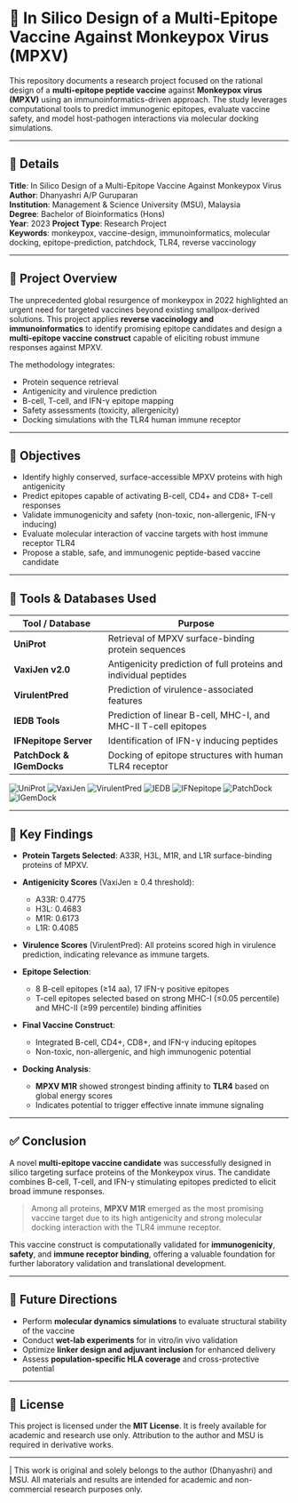 # 🧬 In Silico Design of a Multi-Epitope Vaccine Against Monkeypox Virus (MPXV)

This repository documents a research project focused on the rational design of a **multi-epitope peptide vaccine** against **Monkeypox virus (MPXV)** using an immunoinformatics-driven approach. The study leverages computational tools to predict immunogenic epitopes, evaluate vaccine safety, and model host-pathogen interactions via molecular docking simulations.

---

## 📁 Details

**Title**: In Silico Design of a Multi-Epitope Vaccine Against Monkeypox Virus  
**Author**: Dhanyashri A/P Guruparan  
**Institution**: Management & Science University (MSU), Malaysia  
**Degree**: Bachelor of Bioinformatics (Hons)  
**Year**: 2023
**Project Type**: Research Project   
**Keywords**: monkeypox, vaccine-design, immunoinformatics, molecular docking, epitope-prediction, patchdock, TLR4, reverse vaccinology

---

## 📌 Project Overview

The unprecedented global resurgence of monkeypox in 2022 highlighted an urgent need for targeted vaccines beyond existing smallpox-derived solutions. This project applies **reverse vaccinology and immunoinformatics** to identify promising epitope candidates and design a **multi-epitope vaccine construct** capable of eliciting robust immune responses against MPXV.

The methodology integrates:
- Protein sequence retrieval
- Antigenicity and virulence prediction
- B-cell, T-cell, and IFN-γ epitope mapping
- Safety assessments (toxicity, allergenicity)
- Docking simulations with the TLR4 human immune receptor

---

## 🎯 Objectives

- Identify highly conserved, surface-accessible MPXV proteins with high antigenicity
- Predict epitopes capable of activating B-cell, CD4+ and CD8+ T-cell responses
- Validate immunogenicity and safety (non-toxic, non-allergenic, IFN-γ inducing)
- Evaluate molecular interaction of vaccine targets with host immune receptor TLR4
- Propose a stable, safe, and immunogenic peptide-based vaccine candidate

---

## 🔧 Tools & Databases Used

| Tool / Database       | Purpose                                                            |
|------------------------|--------------------------------------------------------------------|
| **UniProt**            | Retrieval of MPXV surface-binding protein sequences               |
| **VaxiJen v2.0**       | Antigenicity prediction of full proteins and individual peptides  |
| **VirulentPred**       | Prediction of virulence-associated features                       |
| **IEDB Tools**         | Prediction of linear B-cell, MHC-I, and MHC-II T-cell epitopes    |
| **IFNepitope Server**  | Identification of IFN-γ inducing peptides                        |
| **PatchDock & IGemDocks** | Docking of epitope structures with human TLR4 receptor         |

![UniProt](https://img.shields.io/badge/UniProt-ProteinDB-blue)
![VaxiJen](https://img.shields.io/badge/VaxiJen-Antigenicity-critical)
![VirulentPred](https://img.shields.io/badge/VirulentPred-Virulence-orange)
![IEDB](https://img.shields.io/badge/IEDB-TCell%2FBCell-yellow)
![IFNepitope](https://img.shields.io/badge/IFNepitope-IFNγ--Prediction-purple)
![PatchDock](https://img.shields.io/badge/PatchDock-StructureDocking-green)
![IGemDock](https://img.shields.io/badge/IGemDock-VirtualDocking-lightblue)

---

## 🔬 Key Findings

- **Protein Targets Selected**: A33R, H3L, M1R, and L1R surface-binding proteins of MPXV.
- **Antigenicity Scores** (VaxiJen ≥ 0.4 threshold):  
  - A33R: 0.4775  
  - H3L: 0.4683  
  - M1R: 0.6173  
  - L1R: 0.4085

- **Virulence Scores** (VirulentPred): All proteins scored high in virulence prediction, indicating relevance as immune targets.

- **Epitope Selection**:  
  - 8 B-cell epitopes (≥14 aa), 17 IFN-γ positive epitopes  
  - T-cell epitopes selected based on strong MHC-I (≤0.05 percentile) and MHC-II (≥99 percentile) binding affinities

- **Final Vaccine Construct**:  
  - Integrated B-cell, CD4+, CD8+, and IFN-γ inducing epitopes  
  - Non-toxic, non-allergenic, and high immunogenic potential

- **Docking Analysis**:  
  - **MPXV M1R** showed strongest binding affinity to **TLR4** based on global energy scores  
  - Indicates potential to trigger effective innate immune signaling

---

## ✅ Conclusion

A novel **multi-epitope vaccine candidate** was successfully designed in silico targeting surface proteins of the Monkeypox virus. The candidate combines B-cell, T-cell, and IFN-γ stimulating epitopes predicted to elicit broad immune responses.

> Among all proteins, **MPXV M1R** emerged as the most promising vaccine target due to its high antigenicity and strong molecular docking interaction with the TLR4 immune receptor.

This vaccine construct is computationally validated for **immunogenicity**, **safety**, and **immune receptor binding**, offering a valuable foundation for further laboratory validation and translational development.

---

## 🔭 Future Directions

- Perform **molecular dynamics simulations** to evaluate structural stability of the vaccine
- Conduct **wet-lab experiments** for in vitro/in vivo validation
- Optimize **linker design and adjuvant inclusion** for enhanced delivery
- Assess **population-specific HLA coverage** and cross-protective potential


---

## 📜 License

This project is licensed under the **MIT License**. It is freely available for academic and research use only. Attribution to the author and MSU is required in derivative works.

---

| This work is original and solely belongs to the author (Dhanyashri) and MSU. All materials and results are intended for academic and non-commercial research purposes only.

